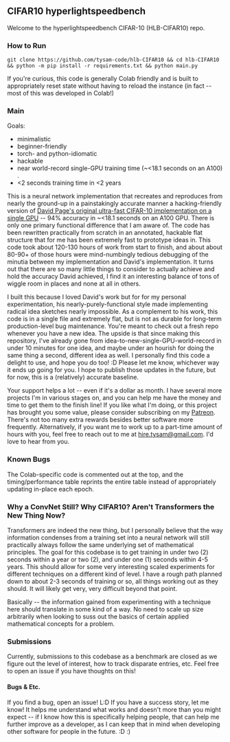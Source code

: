 ## CIFAR10 hyperlightspeedbench
Welcome to the hyperlightspeedbench CIFAR-10 (HLB-CIFAR10) repo.


### How to Run


`git clone https://github.com/tysam-code/hlb-CIFAR10 && cd hlb-CIFAR10 && python -m pip install -r requirements.txt && python main.py`


If you're curious, this code is generally Colab friendly and is built to appropriately reset state without having to reload the instance (in fact -- most of this was developed in Colab!)


### Main

Goals: 

* minimalistic 
* beginner-friendly 
* torch- and python-idiomatic 
* hackable 
* near world-record single-GPU training time (~<18.1 seconds on an A100) . 
* <2 seconds training time in <2 years 

This is a neural network implementation that recreates and reproduces from nearly the ground-up in a painstakingly accurate manner a hacking-friendly version of [David Page's original ultra-fast CIFAR-10 implementation on a single GPU](https://myrtle.ai/learn/how-to-train-your-resnet/) -- 94% accuracy in ~<18.1 seconds on an A100 GPU. There is only one primary functional difference that I am aware of. The code has been rewritten practically from scratch in an annotated, hackable flat structure that for me has been extremely fast to prototype ideas in. This code took about 120-130 hours of work from start to finish, and about about 80-90+ of those hours were mind-numbingly tedious debugging of the minutia between my implementation and David's implementation. It turns out that there are so many little things to consider to actually achieve and hold the accuracy David achieved, I find it an interesting balance of tons of wiggle room in places and none at all in others.


I built this because I loved David's work but for for my personal experimentation, his nearly-purely-functional style made implementing radical idea sketches nearly impossible. As a complement to his work, this code is in a single file and extremely flat, but is not as durable for long-term production-level bug maintenance. You're meant to check out a fresh repo whenever you have a new idea. The upside is that since making this repository, I've already gone from idea-to-new-single-GPU-world-record in under 10 minutes for one idea, and maybe under an hourish for doing the same thing a second, different idea as well. I personally find this code a delight to use, and hope you do too! :D Please let me know, whichever way it ends up going for you. I hope to publish those updates in the future, but for now, this is a (relatively) accurate baseline.


Your support helps a lot -- even if it's a dollar as month. I have several more projects I'm in various stages on, and you can help me have the money and time to get them to the finish line! If you like what I'm doing, or this project has brought you some value, please consider subscribing on my [Patreon](https://www.patreon.com/user/posts?u=83632131). There's not too many extra rewards besides better software more frequently. Alternatively, if you want me to work up to a part-time amount of hours with you, feel free to reach out to me at hire.tysam@gmail.com. I'd love to hear from you.


### Known Bugs

The Colab-specific code is commented out at the top, and the timing/performance table reprints the entire table instead of appropriately updating in-place each epoch.

### Why a ConvNet Still? Why CIFAR10? Aren't Transformers the New Thing Now?


Transformers are indeed the new thing, but I personally believe that the way information condenses from a training set into a neural network will still practically always follow the same underlying set of mathematical principles. The goal for this codebase is to get training in under two (2) seconds within a year or two (2), and under one (1) seconds within 4-5 years. This should allow for some very interesting scaled experiments for different techniques on a different kind of level. I have a rough path planned down to about 2-3 seconds of training or so, all things working out as they should. It will likely get very, very difficult beyond that point.

Basically -- the information gained from experimenting with a technique here should translate in some kind of a way. No need to scale up size arbitrarily when looking to suss out the basics of certain applied mathematical concepts for a problem.


### Submissions

Currently, submissions to this codebase as a benchmark are closed as we figure out the level of interest, how to track disparate entries, etc. Feel free to open an issue if you have thoughts on this!

#### Bugs & Etc.

If you find a bug, open an issue! L:D If you have a success story, let me know! It helps me understand what works and doesn't more than you might expect -- if I know how this is specifically helping people, that can help me further improve as a developer, as I can keep that in mind when developing other software for people in the future. :D :)